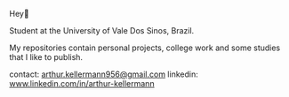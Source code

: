 Hey👋

<!--
**ArthurKellermann/arthurkellermann** is a ✨ _special_ ✨ repository because its `README.md` (this file) appears on your GitHub profile.

Here are some ideas to get you started:

- 🔭 I’m currently working on ...
- 🌱 I’m currently learning ...
- 👯 I’m looking to collaborate on ...
- 🤔 I’m looking for help with ...
- 💬 Ask me about ...
- 📫 How to reach me: ...
- 😄 Pronouns: ...
- ⚡ Fun fact: ...
-->

Student at the University of Vale Dos Sinos, Brazil.

My repositories contain personal projects, college work and some studies that I like to publish.

contact: arthur.kellermann956@gmail.com
linkedin: www.linkedin.com/in/arthur-kellermann
